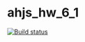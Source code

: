 # ahjs_hw_6_1

[![Build status](https://ci.appveyor.com/api/projects/status/89ojx35t28nmcxr7?svg=true)](https://ci.appveyor.com/project/ShulaevIvan/ahj-hw-6-1)